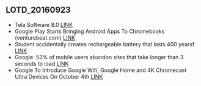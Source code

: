 ## LOTD_20160923

- Tela Software 8.0 [LINK][1]
- Google Play Starts Bringing Android Apps To Chromebooks (venturebeat.com) [LINK][2]
- Student accidentally creates rechargeable battery that lasts 400 yearsf [LINK][3]
- Google: 53% of mobile users abandon sites that take longer than 3 seconds to load [LINK][4]
- Google To Introduce Google Wifi, Google Home and 4K Chromecast Ultra Devices On October 4th [LINK][5]

[1]: https://www.tesla.com/es_MX/software?redirect=no
[2]: https://tech.slashdot.org/story/16/09/23/0041216/google-play-starts-bringing-android-apps-to-chromebooks
[3]: http://www.myamazingearth.com/2016/09/student-accidentally-creates.html
[4]: https://www.soasta.com/blog/google-mobile-web-performance-study/
[5]: https://hardware.slashdot.org/story/16/09/23/199252/google-to-introduce-google-wifi-google-home-and-4k-chromecast-ultra-devices-on-october-4th